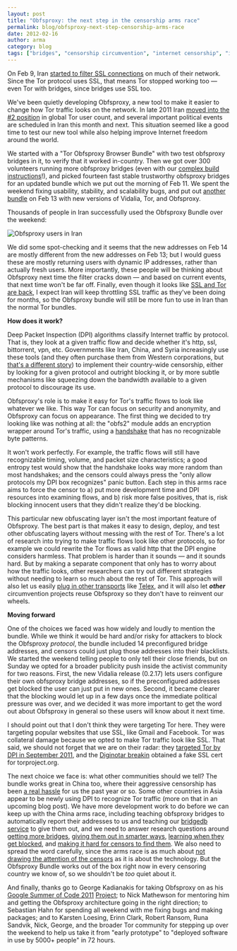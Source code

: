 ```yaml
---
layout: post
title: "Obfsproxy: the next step in the censorship arms race"
permalink: blog/obfsproxy-next-step-censorship-arms-race
date: 2012-02-16
author: arma
category: blog
tags: ["bridges", "censorship circumvention", "internet censorship", "iran", "obfsproxy"]
---
```


On Feb 9, Iran [started to filter SSL connections](https://blog.torproject.org/blog/iran-partially-blocks-encrypted-network-traffic) on much of their network. Since the Tor protocol uses SSL, that means Tor stopped working too — even Tor with bridges, since bridges use SSL too.

We've been quietly developing Obfsproxy, a new tool to make it easier to change how Tor traffic looks on the network. In late 2011 Iran [moved into the #2 position](http://freehaven.net/~karsten/volatile/top-3-direct-users-relative-2011-12-13.png) in global Tor user count, and several important political events are scheduled in Iran this month and next. This situation seemed like a good time to test our new tool while also helping improve Internet freedom around the world.

We started with a "Tor Obfsproxy Browser Bundle" with two test obfsproxy bridges in it, to verify that it worked in-country. Then we got over 300 volunteers running more obfsproxy bridges (even with our [complex build instructions](https://www.torproject.org/projects/obfsproxy-instructions.html.en)!), and picked fourteen fast stable trustworthy obfsproxy bridges for an updated bundle which we put out the morning of Feb 11. We spent the weekend fixing usability, stability, and scalability bugs, and put out [another bundle](https://www.torproject.org/projects/obfsproxy#download) on Feb 13 with new versions of Vidalia, Tor, and Obfsproxy.

Thousands of people in Iran successfully used the Obfsproxy Bundle over the weekend:

![Obfsproxy users in Iran](https://blog.torproject.org/files/obfsproxy-usage-2012-02-15-4.png)

We did some spot-checking and it seems that the new addresses on Feb 14 are mostly different from the new addresses on Feb 13; but I would guess these are mostly returning users with dynamic IP addresses, rather than actually fresh users. More importantly, these people will be thinking about Obfsproxy next time the filter cracks down — and based on current events, that next time won't be far off. Finally, even though it looks like [SSL and Tor are back](https://metrics.torproject.org/users.html?graph=direct-users&start=2012-01-12&end=2012-02-16&country=ir&events=on&dpi=72#direct-users), I expect Iran will keep throttling SSL traffic as they've been doing for months, so the Obfsproxy bundle will still be more fun to use in Iran than the normal Tor bundles.

**How does it work?**

Deep Packet Inspection (DPI) algorithms classify Internet traffic by protocol. That is, they look at a given traffic flow and decide whether it's http, ssl, bittorrent, vpn, etc. Governments like Iran, China, and Syria increasingly use these tools (and they often purchase them from Western corporations, but [that's a different story](https://media.torproject.org/video/28c3-4800-en-how_governments_have_tried_to_block_tor_h264.mp4)) to implement their country-wide censorship, either by looking for a given protocol and outright blocking it, or by more subtle mechanisms like squeezing down the bandwidth available to a given protocol to discourage its use.

Obfsproxy's role is to make it easy for Tor's traffic flows to look like whatever we like. This way Tor can focus on security and anonymity, and Obfsproxy can focus on appearance. The first thing we decided to try looking like was nothing at all: the "obfs2" module adds an encryption wrapper around Tor's traffic, using a [handshake](https://gitweb.torproject.org/obfsproxy.git/blob/HEAD:/doc/obfs2/protocol-spec.txt) that has no recognizable byte patterns.

It won't work perfectly. For example, the traffic flows will still have recognizable timing, volume, and packet size characteristics; a good entropy test would show that the handshake looks way more random than most handshakes; and the censors could always press the "only allow protocols my DPI box recognizes" panic button. Each step in this arms race aims to force the censor to a) put more development time and DPI resources into examining flows, and b) risk more false positives, that is, risk blocking innocent users that they didn't realize they'd be blocking.

This particular new obfuscating layer isn't the most important feature of Obfsproxy. The best part is that makes it easy to design, deploy, and test other obfuscating layers without messing with the rest of Tor. There's a lot of research into trying to make traffic flows look like other protocols, so for example we could rewrite the Tor flows as valid http that the DPI engine considers harmless. That problem is harder than it sounds — and it sounds hard. But by making a separate component that only has to worry about how the traffic looks, other researchers can try out different strategies without needing to learn so much about the rest of Tor. This approach will also let us easily [plug in other transports](https://gitweb.torproject.org/torspec.git/blob/HEAD:/proposals/180-pluggable-transport.txt) like [Telex](https://telex.cc/), and it will also let **_other_** circumvention projects reuse Obfsproxy so they don't have to reinvent our wheels.

**Moving forward**

One of the choices we faced was how widely and loudly to mention the bundle. While we think it would be hard and/or risky for attackers to block the Obfsproxy _protocol_, the bundle included 14 preconfigured bridge addresses, and censors could just plug those addresses into their blacklists. We started the weekend telling people to only tell their close friends, but on Sunday we opted for a broader publicity push inside the activist community for two reasons. First, the new Vidalia release (0.2.17) lets users configure their own obfsproxy bridge addresses, so if the preconfigured addresses get blocked the user can just put in new ones. Second, it became clearer that the blocking would let up in a few days once the immediate political pressure was over, and we decided it was more important to get the word out about Obfsproxy in general so these users will know about it next time.

I should point out that I don't think they were targeting Tor here. They were targeting popular websites that use SSL, like Gmail and Facebook. Tor was collateral damage because we opted to make Tor traffic look like SSL. That said, we should not forget that we are on their radar: they [targeted Tor by DPI in September 2011](https://blog.torproject.org/blog/iran-blocks-tor-tor-releases-same-day-fix), and the [Diginotar breakin](http://www.nu.nl/internet/2603449/mogelijk-nepsoftware-verspreid-naast-aftappen-gmail.html) obtained a fake SSL cert for torproject.org.

The next choice we face is: what other communities should we tell? The bundle works great in China too, where their aggressive censorship has been [a real hassle](https://blog.torproject.org/blog/knock-knock-knockin-bridges-doors) for us the past year or so. Some other countries in Asia appear to be newly using DPI to recognize Tor traffic (more on that in an upcoming blog post). We have more development work to do before we can keep up with the China arms race, including teaching obfsproxy bridges to automatically report their addresses to us and teaching our [bridgedb service](https://bridges.torproject.org/) to give them out, and we need to answer research questions around [getting more bridges](https://blog.torproject.org/blog/strategies-getting-more-bridge-addresses), [giving them out in smarter ways](https://blog.torproject.org/blog/bridge-distribution-strategies), [learning when they get blocked](https://blog.torproject.org/blog/research-problem-five-ways-test-bridge-reachability), and [making it hard for censors to find them](https://blog.torproject.org/blog/research-problems-ten-ways-discover-tor-bridges). We also need to spread the word carefully, since the arms race is as much about [not drawing the attention of the censors](https://www.torproject.org/press/presskit/2010-09-16-circumvention-features.pdf) as it is about the technology. But the Obfsproxy Bundle works out of the box right now in every censoring country we know of, so we shouldn't be _too_ quiet about it.

And finally, thanks go to George Kadianakis for taking Obfsproxy on as his [Google Summer of Code 2011](http://code.google.com/soc/) [Project](https://lists.torproject.org/pipermail/tor-talk/2011-April/020234.html); to Nick Mathewson for mentoring him and getting the Obfsproxy architecture going in the right direction; to Sebastian Hahn for spending all weekend with me fixing bugs and making packages; and to Karsten Loesing, Erinn Clark, Robert Ransom, Runa Sandvik, Nick, George, and the broader Tor community for stepping up over the weekend to help us take it from "early prototype" to "deployed software in use by 5000+ people" in 72 hours.

